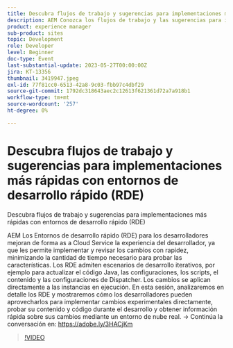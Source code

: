 ```yaml
---
title: Descubra flujos de trabajo y sugerencias para implementaciones más rápidas con entornos de desarrollo rápido (RDE)
description: AEM Conozca los flujos de trabajo y las sugerencias para implementaciones más rápidas con Entornos de desarrollo rápido (RDE)Los Entornos de desarrollo rápido (RDE) para los desarrolladores mejoran de forma as a Cloud Service la experiencia del desarrollador, ya que les permite implementar y revisar los cambios con rapidez, minimizando la cantidad de tiempo necesario para probar las funciones. Los RDE admiten escenarios de desarrollo iterativos, por ejemplo para actualizar el código Java, las configuraciones, los scripts, el contenido y las configuraciones de Dispatcher. Los cambios se aplican directamente a las instancias en ejecución. En esta sesión, analizaremos en detalle los RDE y mostraremos cómo los desarrolladores pueden aprovecharlos para implementar cambios experimentales directamente, probar su contenido y código durante el desarrollo y obtener información rápida sobre sus cambios mediante un entorno de nube real.
product: experience manager
sub-product: sites
topic: Development
role: Developer
level: Beginner
doc-type: Event
last-substantial-update: 2023-05-27T00:00:00Z
jira: KT-13356
thumbnail: 3419947.jpeg
exl-id: 77f81cc0-6513-42a8-9c03-fbb97c4dbf29
source-git-commit: 1792dc318643aec2c12613f621361d72a7a918b1
workflow-type: tm+mt
source-wordcount: '257'
ht-degree: 0%

---
```


# Descubra flujos de trabajo y sugerencias para implementaciones más rápidas con entornos de desarrollo rápido (RDE)

Descubra flujos de trabajo y sugerencias para implementaciones más rápidas con entornos de desarrollo rápido (RDE)

AEM Los Entornos de desarrollo rápido (RDE) para los desarrolladores mejoran de forma as a Cloud Service la experiencia del desarrollador, ya que les permite implementar y revisar los cambios con rapidez, minimizando la cantidad de tiempo necesario para probar las características. Los RDE admiten escenarios de desarrollo iterativos, por ejemplo para actualizar el código Java, las configuraciones, los scripts, el contenido y las configuraciones de Dispatcher. Los cambios se aplican directamente a las instancias en ejecución. En esta sesión, analizaremos en detalle los RDE y mostraremos cómo los desarrolladores pueden aprovecharlos para implementar cambios experimentales directamente, probar su contenido y código durante el desarrollo y obtener información rápida sobre sus cambios mediante un entorno de nube real. → Continúa la conversación en: https://adobe.ly/3HACjKm

>[!VIDEO](https://video.tv.adobe.com/v/3419947/?learn=on)
